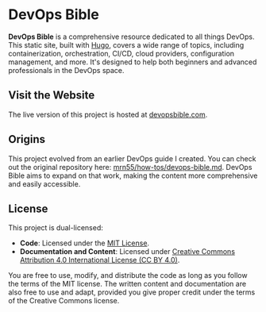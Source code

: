 # DevOps Bible

**DevOps Bible** is a comprehensive resource dedicated to all things DevOps. This static site, built with [Hugo](https://gohugo.io/), covers a wide range of topics, including containerization, orchestration, CI/CD, cloud providers, configuration management, and more. It's designed to help both beginners and advanced professionals in the DevOps space.

## Visit the Website

The live version of this project is hosted at [devopsbible.com](https://devopsbible.com).

## Origins

This project evolved from an earlier DevOps guide I created. You can check out the original repository here: [mrn55/how-tos/devops-bible.md](https://github.com/mrn55/how-tos/blob/master/devops-bible.md). DevOps Bible aims to expand on that work, making the content more comprehensive and easily accessible.

## License

This project is dual-licensed:

- **Code**: Licensed under the [MIT License](./LICENSE).
- **Documentation and Content**: Licensed under [Creative Commons Attribution 4.0 International License (CC BY 4.0)](./LICENSE.docs).

You are free to use, modify, and distribute the code as long as you follow the terms of the MIT license. The written content and documentation are also free to use and adapt, provided you give proper credit under the terms of the Creative Commons license.
